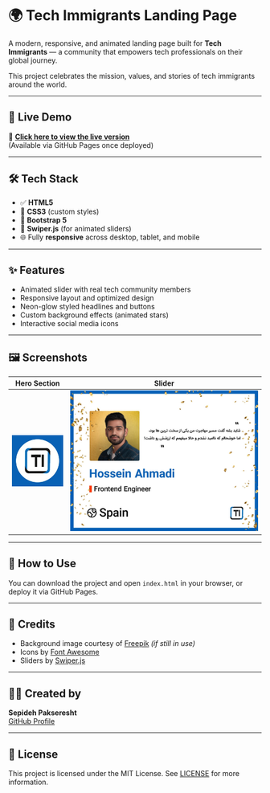 # 🌍 Tech Immigrants Landing Page

A modern, responsive, and animated landing page built for **Tech Immigrants** — a community that empowers tech professionals on their global journey.

This project celebrates the mission, values, and stories of tech immigrants around the world.

---

## 🔗 Live Demo

📲 [**Click here to view the live version**](https://sepidehpakseresht.github.io/Tech-Immigrants/)  
(Available via GitHub Pages once deployed)

---

## 🛠️ Tech Stack

- ✅ **HTML5**
- 🎨 **CSS3** (custom styles)
- 🧩 **Bootstrap 5**
- 🌊 **Swiper.js** (for animated sliders)
- 🌐 Fully **responsive** across desktop, tablet, and mobile

---

## ✨ Features

- Animated slider with real tech community members
- Responsive layout and optimized design
- Neon-glow styled headlines and buttons
- Custom background effects (animated stars)
- Interactive social media icons

---

## 🖼️ Screenshots

| Hero Section | Slider |
|--------------|--------|
| ![hero](img/Logo.jpeg) | ![slide](img/slide-1.jpg) |

---

## 🚀 How to Use

You can download the project and open `index.html` in your browser, or deploy it via GitHub Pages.

---

## 🤝 Credits

- Background image courtesy of [Freepik](https://www.freepik.com) *(if still in use)*
- Icons by [Font Awesome](https://fontawesome.com)
- Sliders by [Swiper.js](https://swiperjs.com)

---

## 👩‍💻 Created by

**Sepideh Pakseresht**  
[GitHub Profile](https://github.com/Sepidehpakseresht)

---

## 📄 License

This project is licensed under the MIT License. See [LICENSE](LICENSE) for more information.
